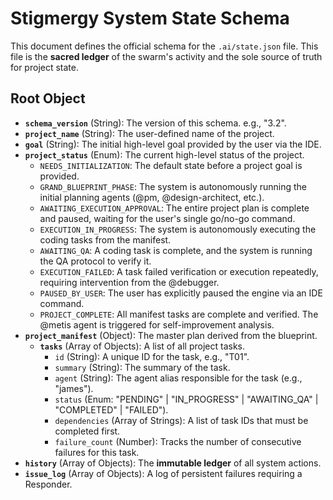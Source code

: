 # Stigmergy System State Schema

This document defines the official schema for the `.ai/state.json` file. This file is the **sacred ledger** of the swarm's activity and the sole source of truth for project state.

## Root Object

- **`schema_version`** (String): The version of this schema. e.g., "3.2".
- **`project_name`** (String): The user-defined name of the project.
- **`goal`** (String): The initial high-level goal provided by the user via the IDE.
- **`project_status`** (Enum): The current high-level status of the project.
  - `NEEDS_INITIALIZATION`: The default state before a project goal is provided.
  - `GRAND_BLUEPRINT_PHASE`: The system is autonomously running the initial planning agents (@pm, @design-architect, etc.).
  - `AWAITING_EXECUTION_APPROVAL`: The entire project plan is complete and paused, waiting for the user's single go/no-go command.
  - `EXECUTION_IN_PROGRESS`: The system is autonomously executing the coding tasks from the manifest.
  - `AWAITING_QA`: A coding task is complete, and the system is running the QA protocol to verify it.
  - `EXECUTION_FAILED`: A task failed verification or execution repeatedly, requiring intervention from the @debugger.
  - `PAUSED_BY_USER`: The user has explicitly paused the engine via an IDE command.
  - `PROJECT_COMPLETE`: All manifest tasks are complete and verified. The @metis agent is triggered for self-improvement analysis.
- **`project_manifest`** (Object): The master plan derived from the blueprint.
  - **`tasks`** (Array of Objects): A list of all project tasks.
    - `id` (String): A unique ID for the task, e.g., "T01".
    - `summary` (String): The summary of the task.
    - `agent` (String): The agent alias responsible for the task (e.g., "james").
    - `status` (Enum: "PENDING" | "IN_PROGRESS" | "AWAITING_QA" | "COMPLETED" | "FAILED").
    - `dependencies` (Array of Strings): A list of task IDs that must be completed first.
    - `failure_count` (Number): Tracks the number of consecutive failures for this task.
- **`history`** (Array of Objects): The **immutable ledger** of all system actions.
- **`issue_log`** (Array of Objects): A log of persistent failures requiring a Responder.
